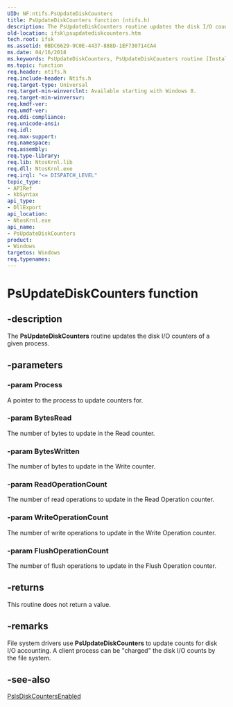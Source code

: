 ```yaml
---
UID: NF:ntifs.PsUpdateDiskCounters
title: PsUpdateDiskCounters function (ntifs.h)
description: The PsUpdateDiskCounters routine updates the disk I/O counters of a given process.
old-location: ifsk\psupdatediskcounters.htm
tech.root: ifsk
ms.assetid: 0BDC6629-9C0E-4437-888D-1EF730714CA4
ms.date: 04/16/2018
ms.keywords: PsUpdateDiskCounters, PsUpdateDiskCounters routine [Installable File System Drivers], ifsk.psupdatediskcounters, ntifs/PsUpdateDiskCounters
ms.topic: function
req.header: ntifs.h
req.include-header: Ntifs.h
req.target-type: Universal
req.target-min-winverclnt: Available starting with Windows 8.
req.target-min-winversvr: 
req.kmdf-ver: 
req.umdf-ver: 
req.ddi-compliance: 
req.unicode-ansi: 
req.idl: 
req.max-support: 
req.namespace: 
req.assembly: 
req.type-library: 
req.lib: NtosKrnl.lib
req.dll: NtosKrnl.exe
req.irql: "<= DISPATCH_LEVEL"
topic_type:
- APIRef
- kbSyntax
api_type:
- DllExport
api_location:
- NtosKrnl.exe
api_name:
- PsUpdateDiskCounters
product:
- Windows
targetos: Windows
req.typenames: 
---
```


# PsUpdateDiskCounters function


## -description


The <b>PsUpdateDiskCounters</b> routine updates the disk I/O counters of a given process.


## -parameters




### -param Process

A pointer to the process to update counters for.


### -param BytesRead

The number of bytes to update in the Read counter.


### -param BytesWritten

The number of bytes to update in the Write counter.


### -param ReadOperationCount

The number of read operations to update in the Read Operation counter.


### -param WriteOperationCount

The number of write operations to update in the Write Operation counter.


### -param FlushOperationCount

The number of flush operations to update in the Flush Operation counter.


## -returns



This routine does not return a value.




## -remarks



File system drivers use <b>PsUpdateDiskCounters</b> to update counts for disk I/O accounting. A client process can be "charged" the disk I/O counts by the file system.




## -see-also




<a href="https://docs.microsoft.com/windows-hardware/drivers/ddi/content/ntifs/nf-ntifs-psisdiskcountersenabled">PsIsDiskCountersEnabled</a>
 

 

